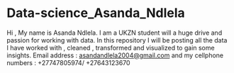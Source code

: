 # Data-science_Asanda_Ndlela
Hi , My name is Asanda Ndlela. I am a UKZN student will a huge drive and passion for working with data. In this repository I will be posting all the data I have worked with , cleaned , transformed and visualized to gain some insights.  Email address : asandandlela2004@gmail.com and my cellphone numbers : +27747805974/ +27643123670
